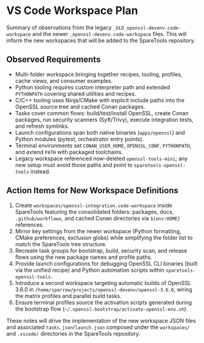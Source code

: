 # VS Code Workspace Plan

Summary of observations from the legacy `_OLD_openssl-devenv.code-workspace`
and the newer `_openssl-devenv.code-workspace` files. This will inform the new
workspaces that will be added to the SpareTools repository.

## Observed Requirements

- Multi-folder workspace bringing together recipes, tooling, profiles, cache
  views, and consumer examples.
- Python tooling requires custom interpreter path and extended `PYTHONPATH`
  covering shared utilities and recipes.
- C/C++ tooling uses Ninja/CMake with explicit include paths into the OpenSSL
  source tree and cached Conan packages.
- Tasks cover common flows: build/test/install OpenSSL, create Conan packages,
  run security scanners (Syft/Trivy), execute integration tests, and refresh
  symlinks.
- Launch configurations span both native binaries (`apps/openssl`) and Python
  modules (pytest, orchestrator entry points).
- Terminal environments set `CONAN_USER_HOME`, `OPENSSL_CONF`, `PYTHONPATH`, and
  extend `PATH` with packaged toolchains.
- Legacy workspace referenced now-deleted `openssl-tools-mini`; any new setup
  must avoid those paths and point to `sparetools-openssl-tools` instead.

## Action Items for New Workspace Definitions

1. Create `workspaces/openssl-integration.code-workspace` inside SpareTools
   featuring the consolidated folders: packages, docs, `.github/workflows`, and
   cached Conan directories via `${env:HOME}` references.
2. Mirror key settings from the newer workspace (Python formatting, CMake
   preferences, exclusion globs) while simplifying the folder list to match the
   SpareTools tree structure.
3. Recreate task groups for bootstrap, build, security scan, and release flows
   using the new package names and profile paths.
4. Provide launch configurations for debugging OpenSSL CLI binaries (built via
   the unified recipe) and Python automation scripts within
   `sparetools-openssl-tools`.
5. Introduce a second workspace targeting automatic builds of OpenSSL 3.6.0 in
   `/home/sparrow/projects/openssl-devenv/openssl-3.6.0`, wiring the matrix
  profiles and parallel build tasks.
6. Ensure terminal profiles source the activation scripts generated during the
   bootstrap flow (`~/.openssl-bootstrap/activate-openssl-env.sh`).

These notes will drive the implementation of the new workspace JSON files and
associated `tasks.json`/`launch.json` composed under the `workspaces/` and
`.vscode/` directories in the SpareTools repository.

